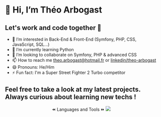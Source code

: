 # 👋 Hi, I’m Théo Arbogast
## Let's work and code together 💪
- 👀 I’m interested in Back-End & Front-End (Symfony, PHP, CSS, JavaScript, SQL...)
- 🌱 I’m currently learning Python
- 💞️ I’m looking to collaborate on Symfony, PHP & advanced CSS
- 📫 How to reach me theo.arbogast@hotmail.fr or [linkedin/theo-arbogast](https://www.linkedin.com/in/theo-arbogast/)
- 😄 Pronouns: He/Him
- ⚡ Fun fact: I'm a Super Street Fighter 2 Turbo competitor

## Feel free to take a look at my latest projects. Always curious about learning new techs !


<p align="center">
  ⏪ Languages and Tools ⏩
  <a href="https://skillicons.dev">
    <img src="https://skillicons.dev/icons?i=html,css,php,js,mysql" />
  </a>
</p>

<!--- [![My Skills](https://skillicons.dev/icons?i=html,css,php,js,mysql)](https://skillicons.dev) --->

<!--- ![Top Langs](https://github-readme-stats.vercel.app/api/top-langs/?username=anuraghazra&layout=compact) --->

<!---
Xylo87/Xylo87 is a ✨ special ✨ repository because its `README.md` (this file) appears on your GitHub profile.
You can click the Preview link to take a look at your changes.
--->
